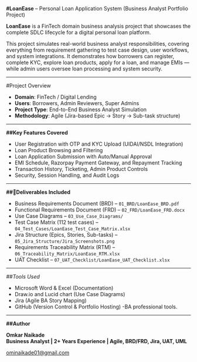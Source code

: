 **#LoanEase** – Personal Loan Application System (Business Analyst Portfolio Project)

**LoanEase** is a FinTech domain business analysis project that showcases the complete SDLC lifecycle for a digital personal loan platform.

This project simulates real-world business analyst responsibilities, covering everything from requirement gathering to test case design, user workflows, and system integrations. It demonstrates how borrowers can register, complete KYC, explore loan products, apply for a loan, and manage EMIs — while admin users oversee loan processing and system security.

---

#Project Overview

- **Domain**: FinTech / Digital Lending  
- **Users**: Borrowers, Admin Reviewers, Super Admins  
- **Project Type**: End-to-End Business Analyst Simulation  
- **Methodology**: Agile (Jira-based Epic → Story → Sub-task structure)

---

**##Key Features Covered**

- User Registration with OTP and KYC Upload (UIDAI/NSDL Integration)  
- Loan Product Browsing and Filtering  
- Loan Application Submission with Auto/Manual Approval  
- EMI Schedule, Razorpay Payment Gateway, and Repayment Tracking  
- Transaction History, Ticketing, Admin Product Controls  
- Security, Session Handling, and Audit Logs

---

**##📂Deliverables Included**

- Business Requirements Document (BRD) – `01_BRD/LoanEase_BRD.pdf`  
- Functional Requirements Document (FRD) – `02_FRD/LoanEase_FRD.docx`  
- Use Case Diagrams – `03_Use_Case_Diagrams/`  
- Test Case Matrix (112 test cases) – `04_Test_Cases/LoanEase_Test_Case_Matrix.xlsx`  
- Jira Structure (Epics, Stories, Sub-tasks) – `05_Jira_Structure/Jira_Screenshots.png`  
- Requirements Traceability Matrix (RTM) – `06_Traceability_Matrix/LoanEase_RTM.xlsx`  
- UAT Checklist – `07_UAT_Checklist/LoanEase_UAT_Checklist.xlsx`

---

*##Tools Used*

- Microsoft Word & Excel (Documentation)  
- Draw.io and Lucid chart (Use Case Diagrams)  
- Jira (Agile BA Story Mapping)  
- GitHub (Version Control & Portfolio Hosting)
-BA professional tools.
---

**##Author**

**Omkar Naikade**  
**Business Analyst | 2+ Years Experience | Agile, BRD/FRD, Jira, UAT, UML**

 ominaikade01@gmail.com  

